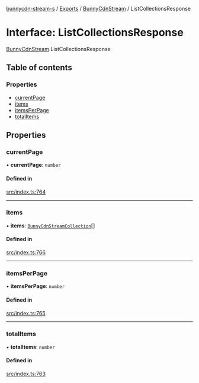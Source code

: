 [bunnycdn-stream-s](../README.md) / [Exports](../modules.md) / [BunnyCdnStream](../modules/BunnyCdnStream.md) / ListCollectionsResponse

# Interface: ListCollectionsResponse

[BunnyCdnStream](../modules/BunnyCdnStream.md).ListCollectionsResponse

## Table of contents

### Properties

- [currentPage](BunnyCdnStream.ListCollectionsResponse.md#currentpage)
- [items](BunnyCdnStream.ListCollectionsResponse.md#items)
- [itemsPerPage](BunnyCdnStream.ListCollectionsResponse.md#itemsperpage)
- [totalItems](BunnyCdnStream.ListCollectionsResponse.md#totalitems)

## Properties

### currentPage

• **currentPage**: `number`

#### Defined in

[src/index.ts:764](https://github.com/Sterrenhemel/bunnycdn-stream/blob/2954655/src/index.ts#L764)

___

### items

• **items**: [`BunnyCdnStreamCollection`](BunnyCdnStream.BunnyCdnStreamCollection.md)[]

#### Defined in

[src/index.ts:766](https://github.com/Sterrenhemel/bunnycdn-stream/blob/2954655/src/index.ts#L766)

___

### itemsPerPage

• **itemsPerPage**: `number`

#### Defined in

[src/index.ts:765](https://github.com/Sterrenhemel/bunnycdn-stream/blob/2954655/src/index.ts#L765)

___

### totalItems

• **totalItems**: `number`

#### Defined in

[src/index.ts:763](https://github.com/Sterrenhemel/bunnycdn-stream/blob/2954655/src/index.ts#L763)

